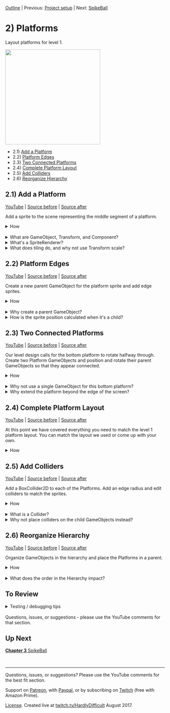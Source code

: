 [Outline](README.md) | Previous: [Project setup](C1.md) | Next: [SpikeBall](C3.md)

# 2) Platforms

Layout platforms for level 1.

<img src=https://i.imgur.com/oD4QOhz.png width=300px>

 - 2.1) [Add a Platform](#21-add-a-platform)
 - 2.2) [Platform Edges](#22-platform-edges)
 - 2.3) [Two Connected Platforms](#23-two-connected-platforms)
 - 2.4) [Complete Platform Layout](#24-complete-platform-layout)
 - 2.5) [Add Colliders](#25-add-colliders)
 - 2.6) [Reorganize Hierarchy](#26-reorganize-hierarchy)

## 2.1) Add a Platform

[YouTube]() | [Source before](https://github.com/hardlydifficult/2DUnityTutorial/archive/6d5419dfad076bb91221446e8fe4995107efa6c2.zip) | [Source after](https://github.com/hardlydifficult/2DUnityTutorial/archive/4b68dff87f90f788db668273d16e6539374689b0.zip)

Add a sprite to the scene representing the middle segment of a platform.  

<details><summary>How</summary>

**Add a platform**:

 - Click and drag the platform sprite you want to use into the Scene window. 
   - We are using **stoneHalf_mid**. 
 
<img src="https://i.imgur.com/18FoRqa.png" width=300px />

<br>**Tile the width**:

 - In the Hierarchy window, select the 'stoneHalf_mid' GameObject.
 - In the Inspector, under the SpriteRenderer component:
   - Draw Mode: Tiled
   - New Size options appear: 
      - Width: 23.04

<img src="https://i.imgur.com/YrWdODZ.png" width=300px />

<hr></details><br>
<details><summary>What are GameObject, Transform, and Component?</summary>

Everything you see and interact with in a game is driven by GameObjects.  Typically, a GameObject represents a single logical object in the world (e.g., a character).  It may be composed of child GameObjects, each responsible for part of the display and/or behavior. It may also hold various components.  

A component is a set of logic (i.e., code) which may be added to a GameObject, or child GameObject, and is exposed in the 'Inspector' window for the GameObject you have selected in the 'Hierarchy'.  A GameObject may have any number of components, and those components may be configured to customize the behavior for that specific object.  

Unity has a number of components available out of the box. We will be using several Unity components in this tutorial, and making many custom components as well.

A Transform component manages the GameObject's position, rotation, and scale.  Every GameObject, including child GameObjects, has a Transform. Occasionally, you will encounter a GameObject that has nothing rendered on-screen.  In these cases the Transform is often completely ignored, but may not be removed.

<hr></details>
<details><summary>What's a SpriteRenderer?</summary>

SpriteRenderer is a Unity component that renders a sprite on-screen.  When we drag-and-dropped the sprite, a GameObject was created with a SpriteRenderer component automatically added.

Select the GameObject in the 'Hierarchy' to view the SpriteRenderer component for this object in the 'Inspector'.  Here, several options are available for modifying how the sprite is rendered.  For example:

 - Sprite: This is the sprite image to render.  It was populated automatically when you created the GameObject with drag/drop.
 - Color: White is the default, displaying the sprite as it was created by the artist.  Changing this color modifies the sprite's appearance.  You can also use the alpha value here to make a sprite transparent.

<hr></details>
<details><summary>What does tiling do, and why not use Transform scale?</summary>

Tiling causes a sprite to repeat as it gets larger, while Transform scale stretches the sprite.

<img src="https://i.imgur.com/ejbs3RK.png" width=300px />

We want to start with a platform that covers most of the screen.  When we attach edges to these platforms, we want patterns to line up.  If the width does not tile evenly, you may have only part of the pattern on the edges, making it harder to align with other platforms.

To avoid this issue, we scale by an even multiple of the original size.  This sprite's original size is 1.28.  We are using 8 times that (i.e., 23.04)

<hr></details>

## 2.2) Platform Edges

[YouTube]() | [Source before](https://github.com/hardlydifficult/2DUnityTutorial/archive/4b68dff87f90f788db668273d16e6539374689b0.zip) | [Source after](https://github.com/hardlydifficult/2DUnityTutorial/archive/cb7fbb0f9d294f8bac024087de5ad472cbeda5a0.zip)

Create a new parent GameObject for the platform sprite and add edge sprites.

<details><summary>How</summary>

**Create a parent Platform**:

 - In the Hierarchy, right click and 'Create Empty'.
   - Rename to "Platform".
 - Drag and drop the sprite (stoneHalf_mid) onto the Platform GameObject. 
   - Or drop it in the scene and rearrange. 
 
It should appear indented under Platform in the Hierarchy:

<img src="https://i.imgur.com/IllhBOm.png" width=150px />

 - Change the child sprite's Transform to position (0, 0, 0).

<img src="https://i.imgur.com/im0aDAx.png" width=300px />

<br>**Add rounded edges**:

 - Drag in the rounded edge sprites. 
   - We are using **stoneHalf_left** and **right**. 
 - Add them both to the parent Platform.
 - Select the move tool:
   - Position the edges away from the middle segment.

<img src="https://i.imgur.com/bYsJhjs.png" width=150px />

 - Use Vertex Snap to position the edge next to the main platform:
   - Hold V to enable Vertex Snap mode.
   - A box appears for each anchor point (e.g., the corners of the sprite).  Hover over one of the corners.
   - Click and drag the box.  The sprite should snap perfectly with other anchor points in the world.

<img src="https://i.imgur.com/ixISV5e.gif" width=300px />

 - Repeat for both edges.

<hr></details><br>
<details><summary>Why create a parent GameObject?</summary>

Most of the platforms we will be creating require multiple different sprites to display correctly.  We tackle this in the next section.  Even for platforms which are represented with a single sprite, it's nice to be consistent across all of our platforms.

The implications of using a parent GameObject will be clearer when we start to add game mechanics later in the tutorial.

<hr></details>
<details><summary>How is the sprite position calculated when it's a child?</summary>

When a GameObject is a child of another GameObject, its position, rotation, and scale are the combination of the child's Transform and the parent's Transform (via matrix multiplication).  

Typically, all Transform updates during the game and in level design are done to the parent GameObject.  Child Transforms are often static offsets from the center of the parent GameObject.  For example, we'll be adding rounded edges to the platform, which will require an X offset so that they are positioned next to the middle segment.

<hr></details>

## 2.3) Two Connected Platforms

[YouTube]() | [Source before](https://github.com/hardlydifficult/2DUnityTutorial/archive/cb7fbb0f9d294f8bac024087de5ad472cbeda5a0.zip) | [Source after](https://github.com/hardlydifficult/2DUnityTutorial/archive/242333dfd1379ef49e6ac66a12fe326565555136.zip)

Our level design calls for the bottom platform to rotate halfway through.  Create two Platform GameObjects and position and rotate their parent GameObjects so that they appear connected.

<details><summary>How</summary>

 - Use two copies of the Platform GameObject.
   - Select and copy / paste or right click and 'Duplicate'.
 - Position the parent GameObjects: 
   - Place both Platforms near the bottom of the screen, side by side. 
   - Raise the right Platform above the left.
 - Delete the rounded edges from both Platforms.
   - We don't need any edges here - in the middle they overlap, and the sides are off-screen.

<img src="https://i.imgur.com/yZ2JVEt.png" width=500px>

 - Select the parent GameObject for the Platform on the right:
   - Use the rotate tool to modify the Transform's rotation Z value to about 4.

<img src="https://i.imgur.com/3s1bSBb.png" width=150px>
<br>
<img src=https://i.imgur.com/WDaf6HW.gif width=300px>

 - Use the move tool and with Vertex Snap (hold V):
   - Grab the bottom left anchor of the platform on the right and snap it to the platform on the left.

<img src=https://i.imgur.com/AKlw0IC.gif width=300px>

 - Zero the child sprite's position:
   - Select the child sprite from the Platform on the right.
   - Drag it out of the parent.

<img src=https://i.imgur.com/obDKCSl.png width=150px>

 - Copy the Transform component from the sprite you just dragged out.

<img src=https://i.imgur.com/pcB7IKW.png width=300px>

 - Select the parent GameObject and paste the Component Values on the Transform.
 - Drag the sprite back onto the parent.

If done correctly, the child should now have a position and rotation of 0, but still appear rotated because of the parent Transform.

<hr></details><br>
<details><summary>Why not use a single GameObject for this bottom platform?</summary>

We will be adding colliders to these platforms.  There are several ways this could be handled, as is always the case with GameDev. We will be placing BoxCollider2Ds on our Platforms' parent GameObjects.  This works great when the parent is a middle sprite segment along with a rounded corner sprite, but does not work as well when the platform changes its rotation halfway through.

<hr></details>
<details><summary>Why extend the platform beyond the edge of the screen?</summary>

The width of the world players are going to see is fixed, so you could argue that extending over the edge is not necessary.  However, I recommend this to ensure there are no unexpected gaps at the edge and to leave some flexibility for future mechanics, including:

 - Allow some enemies to continue off-screen and use the platform we can't see before returning to the game.
 - Screen shake.  This works by moving the camera up/down/left/right a bit.  Having the platforms extend beyond the edge of the screen allows us to do that without exposing gaps.

<hr></details>


## 2.4) Complete Platform Layout

[YouTube]() | [Source before](https://github.com/hardlydifficult/2DUnityTutorial/archive/242333dfd1379ef49e6ac66a12fe326565555136.zip) | [Source after](https://github.com/hardlydifficult/2DUnityTutorial/archive/aa15a8ee1124f9ca39e862a12f2f7a4960d60e2b.zip)

At this point we have covered everything you need to match the level 1 platform layout.  You can match the layout we used or come up with your own.

<details><summary>How</summary>

The basic steps are:

 - Copy a parent Platform to start from.
 - Position and rotate the parent Platform.
   - The child sprites should have a position and rotation of 0, except for the edge sprites which may have an X position.
 - Modify the tile 'Width' for the middle segment sprite as needed.  
   - Platforms should extend off the screen a bit.
   - Use Vertex Snap to reposition the edge sprites.
   - If possible, use a width that's an even multiple of 1.28. Otherwise you may need to overlap the edge sprite to get the patterns to align.
 - Optionally, you can delete the rounded edges that are completely off-screen.

The project should look something like this, but don't worry about trying to match it perfectly; you can always adjust later:

<img src="https://i.imgur.com/I5zTTtb.png" width=500px />

<hr></details>

## 2.5) Add Colliders 

[YouTube]() | [Source before](https://github.com/hardlydifficult/2DUnityTutorial/archive/aa15a8ee1124f9ca39e862a12f2f7a4960d60e2b.zip) | [Source after](https://github.com/hardlydifficult/2DUnityTutorial/archive/bec34617cfbf71a1100117bab60e679cf3642be3.zip)

Add a BoxCollider2D to each of the Platforms.  Add an edge radius and edit colliders to match the sprites.

<details><summary>How</summary>

 - Select a Platform's parent GameObject. 
 - Add **BoxCollider2D** by clicking the 'Add Component' button, type BoxCollider2D and select it from the list.
   - Edge Radius: .1

<img src="https://i.imgur.com/yM4DRr6.png" width=300px>

 - Click 'Edit Collider' and size to match the platform:
    - Click/drag the box which appears so that the outer green line encapsulates the platform.
    - Click and then hold Alt while adjusting the sides to pull both sides in evenly.

<img src="https://i.imgur.com/Q4T1KfJ.gif" width=300px />

 - Repeat for each of the platforms.
   - For the bottom platforms which are two connected platforms - allow the colliders to overlap a little.

<img src="https://i.imgur.com/D5gBSiW.gif" width=300px />

<hr></details><br>
<details><summary>What is a Collider?</summary>

Colliders are components placed on GameObjects to define their shape for the purposes of physical collisions.  There are several shapes to choose from, here we are using a box.  

We use the edge radius on the box collider in order to smooth out the corners and better match the platform art.  off-screen, it doesn't matter if the end of the collider aligns with the sprite.

The collider shape may or may not align with the visuals on-screen.  Typically colliders match the shape of the art on-screen.  For example, they are used to keep the character from falling through the floor or walking through walls, and to cause the character to die when they hit an enemy.

Colliders may also be used as 'triggers' to detect something happening near an object without causing a physical reaction.  For example, an entity could have a second collider twice as large as the entity itself and use that to know when danger is approaching - causing the entity to run the other way.

More on [colliders from Unity](https://docs.unity3d.com/Manual/CollidersOverview.html).

<hr></details>
<details><summary>Why not place colliders on the child GameObjects instead?</summary>

Well, you could!  With GameDev, you'll find there are almost always various ways you could achieve a goal and pros/cons to each.  

Since we are using BoxCollider2D and an Edge radius, getting our sprites to connect with a smooth surface for entities to walk over would be more challenging when the colliders are on the child sprite GameObjects instead of the parent Platform.  

<img src="https://i.imgur.com/QTjSEt7.png" width=50% />

Additionally, fewer colliders may improve your game's performance - however the difference here will not be noticeable.

For the bottom platforms, we overlap the colliders for a smooth experience when entities are walking from one to the next.

You could consider using PolygonCollider2D as well.

<hr></details>


## 2.6) Reorganize Hierarchy

[YouTube]() | [Source before](https://github.com/hardlydifficult/2DUnityTutorial/archive/bec34617cfbf71a1100117bab60e679cf3642be3.zip) | [Source after](https://github.com/hardlydifficult/2DUnityTutorial/archive/8f9c6c047e1a3406a0730178823287c2fbb65165.zip)

Organize GameObjects in the hierarchy and place the Platforms in a parent.

<details><summary>How</summary>

 - Reorder GameObjects so they appear in the same order as the game.
   - Click and drag to re-arrange the Platform GameObjects.
 - Rename each to represent it's position - e.g., "Level2".
 - Create an Empty GameObject:
   - Name it "Platforms".
   - Change the position to 0.
 - Select all of your existing Platform GameObjects:
    - Click and drag them onto "Platforms".

<hr></details><br>
<details><summary>What does the order in the Hierarchy impact?</summary>

Nothing.  

We are organizing just to help keep the project clean and easy to navigate.  There is no significance to the order GameObjects appear in the Hierarchy window.

Using a parent GameObject to hold the platforms does have some, although very little, overhead.  Additionally the position and rotation of that parent container if not zero will impact all the platforms.  It's still nice to do this - you can always remove the parent at the end of the project while working on optimizations.

<hr></details>

## To Review

<details><summary>Testing / debugging tips</summary>

   - Ensure the Transform for the child sprites and the parent 'Platforms' are at defaults (position 0, rotation 0, scale 1), except for the edge sprites which may have a X position.
   - When you open Unity, you may need to re-open the Level1 scene by double clicking Assets/Level1.
   - Sometimes Unity needs to be restarted.  If something is acting strangely or not working, you may want to close and reopen.

<hr></details>
<br>
Questions, issues, or suggestions - please use the YouTube comments for that section.

## Up Next

[**Chapter 3** SpikeBall](C3.md)


<br><hr>

Questions, issues, or suggestions?  Please use the YouTube comments for the best fit section.

Support on [Patreon](https://www.patreon.com/HardlyDifficult), with [Paypal](https://u.muxy.io/tip/HardlyDifficult), or by subscribing on [Twitch](https://www.twitch.tv/HardlyDifficult) (free with Amazon Prime).
 
[License](TODO). Created live at [twitch.tv/HardlyDifficult](https://www.twitch.tv/HardlyDifficult) August 2017.  